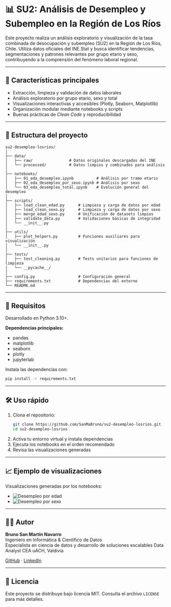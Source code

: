 # 📊 SU2: Análisis de Desempleo y Subempleo en la Región de Los Ríos

Este proyecto realiza un análisis exploratorio y visualización de la tasa combinada de desocupación y subempleo (SU2) en la Región de Los Ríos, Chile. Utiliza datos oficiales del INE.Stat y busca identificar tendencias, segmentaciones y patrones relevantes por grupo etario y sexo, contribuyendo a la comprensión del fenómeno laboral regional.

---

## 🚀 Características principales

- Extracción, limpieza y validación de datos laborales
- Análisis exploratorio por grupo etario, sexo y total
- Visualizaciones interactivas y accesibles (Plotly, Seaborn, Matplotlib)
- Organización modular mediante notebooks y scripts
- Buenas prácticas de *Clean Code* y reproducibilidad

---

## 📁 Estructura del proyecto

```
su2-desempleo-losrios/
│
├── data/
│   ├── raw/                # Datos originales descargados del INE
│   └── processed/          # Datos limpios y combinados para análisis
│
├── notebooks/
│   ├── 01_eda_desempleo.ipynb          # Análisis por tramo etario
│   ├── 02_eda_desempleo_por_sexo.ipynb # Análisis por sexo
│   └── 03_eda_desempleo_total.ipynb    # Evolución general del desempleo
│
├── scripts/
│   ├── load_clean_edad.py      # Limpieza y carga de datos por edad
│   ├── load_clean_sexo.py      # Limpieza y carga de datos por sexo
│   ├── merge_edad_sexo.py      # Unificación de datasets limpios
│   ├── validate_data.py        # Validaciones básicas de integridad
│   └── __init__.py
│
├── utils/
│   ├── plot_helpers.py         # Funciones auxiliares para visualización
│   └── __init__.py
│
├── tests/
│   ├── test_cleaning.py        # Tests unitarios para funciones de limpieza
│   └── __pycache__/
│
├── config.py                   # Configuración general
├── requirements.txt            # Dependencias del entorno
└── README.md
```

---

## 🧪 Requisitos

Desarrollado en Python 3.10+.

**Dependencias principales:**
- pandas
- matplotlib
- seaborn
- plotly
- jupyterlab

Instala las dependencias con:

```bash
pip install -r requirements.txt
```

---

## 🛠️ Uso rápido

1. Clona el repositorio:
   ```bash
   git clone https://github.com/SanMaBruno/su2-desempleo-losrios.git
   cd su2-desempleo-losrios
   ```
2. Activa tu entorno virtual y instala dependencias
3. Ejecuta los notebooks en el orden recomendado
4. Revisa las visualizaciones generadas

---

## 📈 Ejemplo de visualizaciones

Visualizaciones generadas por los notebooks:

- ![Desempleo por edad](notebooks/img/desempleo_edad.png)
- ![Desempleo por sexo](notebooks/img/desempleo_sexo.png)

---

## 👨‍💻 Autor

**Bruno San Martín Navarro**  
Ingeniero en Informática & Científico de Datos  
Especialista en ciencia de datos y desarrollo de soluciones escalables
Data Analyst CEA uACH, Valdivia

[GitHub](https://github.com/SanMaBruno) · [LinkedIn](https://www.linkedin.com/in/sanmabruno/)

---

## 📄 Licencia

Este proyecto se distribuye bajo licencia MIT. Consulta el archivo `LICENSE` para más detalles.